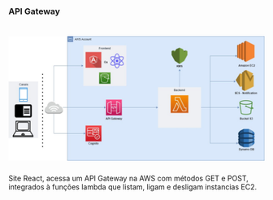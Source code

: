 ### API Gateway

<h1 align="center">
  <img src="https://github.com/MateusMaceedo/API-Gateway-AWS/blob/main/img/Untitled%20Diagram-Page-2.jpg?raw=true" alt="FluxoHerois.drawio.png">
</h1>

Site React, acessa um API Gateway na AWS com métodos GET e POST, integrados à funções lambda que listam, ligam e desligam instancias EC2.
